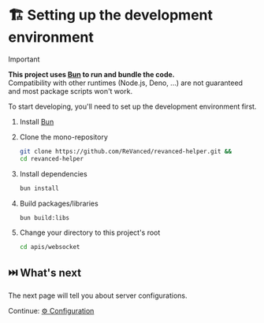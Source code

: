 # 🏗️ Setting up the development environment

> [!IMPORTANT]  
> **This project uses [Bun](https://bun.sh) to run and bundle the code.**  
> Compatibility with other runtimes (Node.js, Deno, ...) are not guaranteed and most package scripts won't work.

To start developing, you'll need to set up the development environment first.

1. Install [Bun](https://bun.sh)

2. Clone the mono-repository

    ```sh
    git clone https://github.com/ReVanced/revanced-helper.git &&
    cd revanced-helper
    ```

3. Install dependencies

    ```sh
    bun install
    ```

4. Build packages/libraries

    ```sh
    bun build:libs
    ```

5. Change your directory to this project's root
    ```sh
    cd apis/websocket
    ```

## ⏭️ What's next

The next page will tell you about server configurations.

Continue: [⚙️ Configuration](./1_configuration.md)
